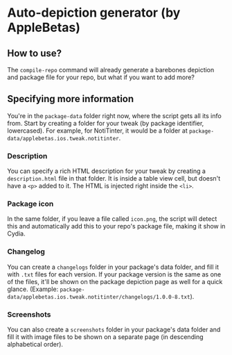 # Auto-depiction generator (by AppleBetas)

## How to use?

The `compile-repo` command will already generate a barebones depiction and package file for your repo, but what if you want to add more?

## Specifying more information

You're in the `package-data` folder right now, where the script gets all its info from. Start by creating a folder for your tweak (by package identifier, lowercased). For example, for NotiTinter, it would be a folder at `package-data/applebetas.ios.tweak.notitinter`.

### Description

You can specify a rich HTML description for your tweak by creating a `description.html` file in that folder. It is inside a table view cell, but doesn't have a `<p>` added to it. The HTML is injected right inside the `<li>`.

### Package icon

In the same folder, if you leave a file called `icon.png`, the script will detect this and automatically add this to your repo's package file, making it show in Cydia.

### Changelog

You can create a `changelogs` folder in your package's data folder, and fill it with `.txt` files for each version. If your package version is the same as one of the files, it'll be shown on the package depiction page as well for a quick glance. (Example: `package-data/applebetas.ios.tweak.notitinter/changelogs/1.0.0-8.txt`).

### Screenshots

You can also create a `screenshots` folder in your package's data folder and fill it with image files to be shown on a separate page (in descending alphabetical order).
